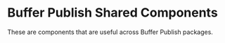 # Buffer Publish Shared Components

These are components that are useful across Buffer Publish packages.

